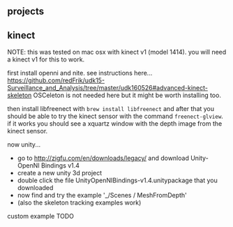 projects
--------------------

kinect
--

NOTE: this was tested on mac osx with kinect v1 (model 1414). you will need a kinect v1 for this to work.

first install openni and nite. see instructions here... <https://github.com/redFrik/udk15-Surveillance_and_Analysis/tree/master/udk160526#advanced-kinect-skeleton>
OSCeleton is not needed here but it might be worth installing too.

then install libfreenect with `brew install libfreenect` and after that you should be able to try the kinect sensor with the command `freenect-glview`. if it works you should see a xquartz window with the depth image from the kinect sensor.

now unity...

* go to <http://zigfu.com/en/downloads/legacy/> and download Unity-OpenNI Bindings v1.4
* create a new unity 3d project
* double click the file UnityOpenNIBindings-v1.4.unitypackage that you downloaded
* now find and try the example '_/Scenes / MeshFromDepth'
* (also the skeleton tracking examples work)

custom example TODO
